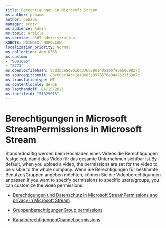 ```yaml
---
title: Berechtigungen in Microsoft Stream
ms.author: pebaum
author: pebaum
manager: scotv
ms.audience: Admin
ms.topic: article
ms.service: o365-administration
ROBOTS: NOINDEX, NOFOLLOW
localization_priority: Normal
ms.collection: Adm_O365
ms.custom:
- "9001696"
- "3773"
ms.openlocfilehash: 9cd3b2e5c8d1bd336029e14051ebfe0eb069827d
ms.sourcegitcommit: 8bc60ec34bc1e40685e3976576e04a2623f63a7c
ms.translationtype: MT
ms.contentlocale: de-DE
ms.lasthandoff: 04/15/2021
ms.locfileid: "51829015"
---
```

# <a name="permissions-in-microsoft-stream"></a><span data-ttu-id="b4aa8-102">Berechtigungen in Microsoft Stream</span><span class="sxs-lookup"><span data-stu-id="b4aa8-102">Permissions in Microsoft Stream</span></span>

<span data-ttu-id="b4aa8-103">Standardmäßig werden beim Hochladen eines Videos die Berechtigungen festgelegt, damit das Video für das gesamte Unternehmen sichtbar ist.</span><span class="sxs-lookup"><span data-stu-id="b4aa8-103">By default, when you upload a video, the permissions are set for the video to be visible to the whole company.</span></span> <span data-ttu-id="b4aa8-104">Wenn Sie Berechtigungen für bestimmte Benutzer/Gruppen angeben möchten, können Sie die Videoberechtigungen anpassen.</span><span class="sxs-lookup"><span data-stu-id="b4aa8-104">If you want to specify permissions to specific users/groups, you can customize the video permissions.</span></span>

- [<span data-ttu-id="b4aa8-105">Berechtigungen und Datenschutz in Microsoft Stream</span><span class="sxs-lookup"><span data-stu-id="b4aa8-105">Permissions and privacy in Microsoft Stream</span></span>](https://docs.microsoft.com/stream/portal-permissions)

- [<span data-ttu-id="b4aa8-106">Gruppenberechtigungen</span><span class="sxs-lookup"><span data-stu-id="b4aa8-106">Group permissions</span></span>](https://docs.microsoft.com/stream/portal-permissions#group-permissions)

- [<span data-ttu-id="b4aa8-107">Kanalberechtigungen</span><span class="sxs-lookup"><span data-stu-id="b4aa8-107">Channel permissions</span></span>](https://docs.microsoft.com/stream/portal-permissions#channel-permissions)